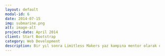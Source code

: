 ```yaml
---
layout: default
modal-id: 6
date: 2014-07-15
img: submarine.png
alt: image-alt
project-date: April 2014
client: Start Bootstrap
category: Web Development
description: Bir yıl sonra Limitless Makers yaz kampına mentor olarak davet edildim. Projelerinde çalışan öğrencilere eğitim ve mentorluk verdim.
---
```

